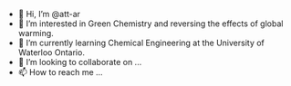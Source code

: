 - 👋 Hi, I’m @att-ar
- 👀 I’m interested in Green Chemistry and reversing the effects of global warming.
- 🌱 I’m currently learning Chemical Engineering at the University of Waterloo Ontario.
- 💞️ I’m looking to collaborate on ...
- 📫 How to reach me ...

<!---
att-ar/att-ar is a ✨ special ✨ repository because its `README.md` (this file) appears on your GitHub profile.
You can click the Preview link to take a look at your changes.
--->
